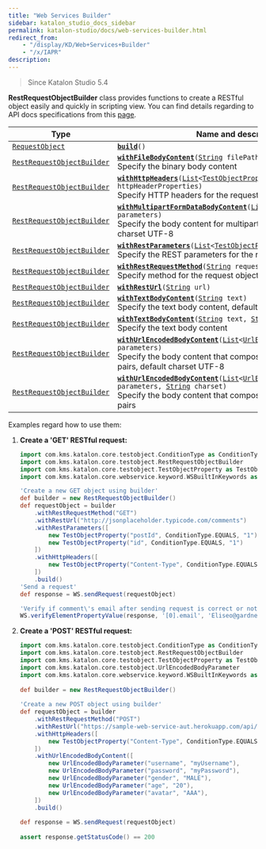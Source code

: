 ```yaml
---
title: "Web Services Builder" 
sidebar: katalon_studio_docs_sidebar
permalink: katalon-studio/docs/web-services-builder.html 
redirect_from:
    - "/display/KD/Web+Services+Builder"
    - "/x/IAPR"
description: 
---
```

> Since Katalon Studio 5.4

**RestRequestObjectBuilder** class provides functions to create a RESTful object easily and quickly in scripting view. You can find details regarding to API docs specifications from this [page](https://api-docs.katalon.com/com/kms/katalon/core/testobject/RestRequestObjectBuilder.html).

<table><thead><tr><th>Type</th><th>Name and description</th></tr></thead><tbody><tr><td><code><a class="external-link" href="https://api-docs.katalon.com/com/kms/katalon/core/testobject/RequestObject.html" rel="nofollow">RequestObject</a></code></td><td><code><strong><a class="external-link" href="https://api-docs.katalon.com/com/kms/katalon/core/testobject/RestRequestObjectBuilder.html#build()" rel="nofollow">build</a></strong>()</code></td></tr><tr><td><code><a class="external-link" href="https://api-docs.katalon.com/com/kms/katalon/core/testobject/RestRequestObjectBuilder.html" rel="nofollow">RestRequestObjectBuilder</a></code></td><td><code><strong><a class="external-link" href="https://api-docs.katalon.com/com/kms/katalon/core/testobject/RestRequestObjectBuilder.html#withFileBodyContent(java.lang.String)" rel="nofollow">withFileBodyContent</a></strong>(<a class="external-link" href="http://download.oracle.com/javase/6/docs/api/java/lang/String.html" rel="nofollow" title="String">String</a>&nbsp;filePath)</code><br>Specify the binary body content</td></tr><tr><td><code><a class="external-link" href="https://api-docs.katalon.com/com/kms/katalon/core/testobject/RestRequestObjectBuilder.html" rel="nofollow">RestRequestObjectBuilder</a></code></td><td><code><strong><a class="external-link" href="https://api-docs.katalon.com/com/kms/katalon/core/testobject/RestRequestObjectBuilder.html#withHttpHeaders(List%3CTestObjectProperty%3E)" rel="nofollow">withHttpHeaders</a></strong>(<a class="external-link" href="http://download.oracle.com/javase/6/docs/api/java/util/List.html" rel="nofollow" title="List">List</a>&lt;<a class="external-link" href="https://api-docs.katalon.com/com/kms/katalon/core/testobject/TestObjectProperty.html" rel="nofollow" title="TestObjectProperty">TestObjectProperty</a>&gt; httpHeaderProperties)</code><br>Specify HTTP headers for the request object</td></tr><tr><td><code><a class="external-link" href="https://api-docs.katalon.com/com/kms/katalon/core/testobject/RestRequestObjectBuilder.html" rel="nofollow">RestRequestObjectBuilder</a></code></td><td><code><strong><a class="external-link" href="https://api-docs.katalon.com/com/kms/katalon/core/testobject/RestRequestObjectBuilder.html#withMultipartFormDataBodyContent(List%3CFormDataBodyParameter%3E)" rel="nofollow">withMultipartFormDataBodyContent</a></strong>(<a class="external-link" href="http://download.oracle.com/javase/6/docs/api/java/util/List.html" rel="nofollow" title="List">List</a>&lt;<a class="external-link" href="https://api-docs.katalon.com/com/kms/katalon/core/testobject/FormDataBodyParameter.html" rel="nofollow" title="FormDataBodyParameter">FormDataBodyParameter</a>&gt; parameters)</code><br>Specify the body content for multipart/form-data type, default charset UTF-8</td></tr><tr><td><code><a class="external-link" href="https://api-docs.katalon.com/com/kms/katalon/core/testobject/RestRequestObjectBuilder.html" rel="nofollow">RestRequestObjectBuilder</a></code></td><td><code><strong><a class="external-link" href="https://api-docs.katalon.com/com/kms/katalon/core/testobject/RestRequestObjectBuilder.html#withRestParameters(List%3CTestObjectProperty%3E)" rel="nofollow">withRestParameters</a></strong>(<a class="external-link" href="http://download.oracle.com/javase/6/docs/api/java/util/List.html" rel="nofollow" title="List">List</a>&lt;<a class="external-link" href="https://api-docs.katalon.com/com/kms/katalon/core/testobject/TestObjectProperty.html" rel="nofollow" title="TestObjectProperty">TestObjectProperty</a>&gt; restParameters)</code><br>Specify the REST parameters for the request object</td></tr><tr><td><code><a class="external-link" href="https://api-docs.katalon.com/com/kms/katalon/core/testobject/RestRequestObjectBuilder.html" rel="nofollow">RestRequestObjectBuilder</a></code></td><td><code><strong><a class="external-link" href="https://api-docs.katalon.com/com/kms/katalon/core/testobject/RestRequestObjectBuilder.html#withRestRequestMethod(java.lang.String)" rel="nofollow">withRestRequestMethod</a></strong>(<a class="external-link" href="http://download.oracle.com/javase/6/docs/api/java/lang/String.html" rel="nofollow" title="String">String</a>&nbsp;requestMethod)</code><br>Specify method for the request object</td></tr><tr><td><code><a class="external-link" href="https://api-docs.katalon.com/com/kms/katalon/core/testobject/RestRequestObjectBuilder.html" rel="nofollow">RestRequestObjectBuilder</a></code></td><td><code><strong><a class="external-link" href="https://api-docs.katalon.com/com/kms/katalon/core/testobject/RestRequestObjectBuilder.html#withRestUrl(java.lang.String)" rel="nofollow">withRestUrl</a></strong>(<a class="external-link" href="http://download.oracle.com/javase/6/docs/api/java/lang/String.html" rel="nofollow" title="String">String</a>&nbsp;url)</code></td></tr><tr><td><code><a class="external-link" href="https://api-docs.katalon.com/com/kms/katalon/core/testobject/RestRequestObjectBuilder.html" rel="nofollow">RestRequestObjectBuilder</a></code></td><td><code><strong><a class="external-link" href="https://api-docs.katalon.com/com/kms/katalon/core/testobject/RestRequestObjectBuilder.html#withTextBodyContent(java.lang.String)" rel="nofollow">withTextBodyContent</a></strong>(<a class="external-link" href="http://download.oracle.com/javase/6/docs/api/java/lang/String.html" rel="nofollow" title="String">String</a>&nbsp;text)</code><br>Specify the text body content, default charset UTF-8</td></tr><tr><td><code><a class="external-link" href="https://api-docs.katalon.com/com/kms/katalon/core/testobject/RestRequestObjectBuilder.html" rel="nofollow">RestRequestObjectBuilder</a></code></td><td><code><strong><a class="external-link" href="https://api-docs.katalon.com/com/kms/katalon/core/testobject/RestRequestObjectBuilder.html#withTextBodyContent(java.lang.String,%20java.lang.String)" rel="nofollow">withTextBodyContent</a></strong>(<a class="external-link" href="http://download.oracle.com/javase/6/docs/api/java/lang/String.html" rel="nofollow" title="String">String</a>&nbsp;text,&nbsp;<a class="external-link" href="http://download.oracle.com/javase/6/docs/api/java/lang/String.html" rel="nofollow" title="String">String</a>&nbsp;charset)</code><br>Specify the text body content</td></tr><tr><td><code><a class="external-link" href="https://api-docs.katalon.com/com/kms/katalon/core/testobject/RestRequestObjectBuilder.html" rel="nofollow">RestRequestObjectBuilder</a></code></td><td><code><strong><a class="external-link" href="https://api-docs.katalon.com/com/kms/katalon/core/testobject/RestRequestObjectBuilder.html#withUrlEncodedBodyContent(List%3CUrlEncodedBodyParameter%3E)" rel="nofollow">withUrlEncodedBodyContent</a></strong>(<a class="external-link" href="http://download.oracle.com/javase/6/docs/api/java/util/List.html" rel="nofollow" title="List">List</a>&lt;<a class="external-link" href="https://api-docs.katalon.com/com/kms/katalon/core/testobject/UrlEncodedBodyParameter.html" rel="nofollow" title="UrlEncodedBodyParameter">UrlEncodedBodyParameter</a>&gt; parameters)</code><br>Specify the body content that composes of a list of url-encoded pairs, default charset UTF-8</td></tr><tr><td><code><a class="external-link" href="https://api-docs.katalon.com/com/kms/katalon/core/testobject/RestRequestObjectBuilder.html" rel="nofollow">RestRequestObjectBuilder</a></code></td><td><code><strong><a class="external-link" href="https://api-docs.katalon.com/com/kms/katalon/core/testobject/RestRequestObjectBuilder.html#withUrlEncodedBodyContent(List%3CUrlEncodedBodyParameter%3E,%20java.lang.String)" rel="nofollow">withUrlEncodedBodyContent</a></strong>(<a class="external-link" href="http://download.oracle.com/javase/6/docs/api/java/util/List.html" rel="nofollow" title="List">List</a>&lt;<a class="external-link" href="https://api-docs.katalon.com/com/kms/katalon/core/testobject/UrlEncodedBodyParameter.html" rel="nofollow" title="UrlEncodedBodyParameter">UrlEncodedBodyParameter</a>&gt; parameters,&nbsp;<a class="external-link" href="http://download.oracle.com/javase/6/docs/api/java/lang/String.html" rel="nofollow" title="String">String</a>&nbsp;charset)</code><br>Specify the body content that composes of a list of url-encoded pairs</td></tr></tbody></table>

  
Examples regard how to use them:

1.  **Create a 'GET' RESTful request:**
    
    ```groovy
    import com.kms.katalon.core.testobject.ConditionType as ConditionType
    import com.kms.katalon.core.testobject.RestRequestObjectBuilder
    import com.kms.katalon.core.testobject.TestObjectProperty as TestObjectProperty
    import com.kms.katalon.core.webservice.keyword.WSBuiltInKeywords as WS
    
    'Create a new GET object using builder'
    def builder = new RestRequestObjectBuilder()
    def requestObject = builder
    	.withRestRequestMethod("GET")
    	.withRestUrl("http://jsonplaceholder.typicode.com/comments")
    	.withRestParameters([
    		new TestObjectProperty("postId", ConditionType.EQUALS, "1"),
    		new TestObjectProperty("id", ConditionType.EQUALS, "1")
    	])
    	.withHttpHeaders([
    		new TestObjectProperty("Content-Type", ConditionType.EQUALS, "application/json")
    	])
    	.build()
    'Send a request'
    def response = WS.sendRequest(requestObject)
    
    'Verify if comment\'s email after sending request is correct or not'
    WS.verifyElementPropertyValue(response, '[0].email', 'Eliseo@gardner.biz')
    
    
    ```
    
2.  **Create a 'POST' RESTful request:**
    
    ```groovy
    import com.kms.katalon.core.testobject.ConditionType as ConditionType
    import com.kms.katalon.core.testobject.RestRequestObjectBuilder
    import com.kms.katalon.core.testobject.TestObjectProperty as TestObjectProperty
    import com.kms.katalon.core.testobject.UrlEncodedBodyParameter
    import com.kms.katalon.core.webservice.keyword.WSBuiltInKeywords as WS
     
    def builder = new RestRequestObjectBuilder()
      
    'Create a new POST object using builder'
    def requestObject = builder
        .withRestRequestMethod("POST")
        .withRestUrl("https://sample-web-service-aut.herokuapp.com/api/users/urlencoded")
        .withHttpHeaders([
            new TestObjectProperty("Content-Type", ConditionType.EQUALS, "application/x-www-form-urlencoded")
        ])
        .withUrlEncodedBodyContent([
            new UrlEncodedBodyParameter("username", "myUsername"),
            new UrlEncodedBodyParameter("password", "myPassword"),
            new UrlEncodedBodyParameter("gender", "MALE"),
            new UrlEncodedBodyParameter("age", "20"),
    		new UrlEncodedBodyParameter("avatar", "AAA"),
        ])
        .build()
         
    def response = WS.sendRequest(requestObject)
      
    assert response.getStatusCode() == 200
    ```
